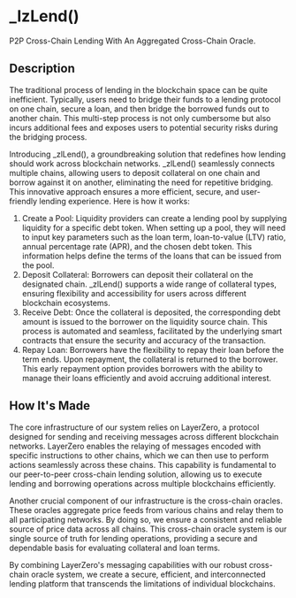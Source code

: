 # _lzLend()

P2P Cross-Chain Lending With An Aggregated Cross-Chain Oracle.

## Description

The traditional process of lending in the blockchain space can be quite inefficient. Typically, users need to bridge their funds to a lending protocol on one chain, secure a loan, and then bridge the borrowed funds out to another chain. This multi-step process is not only cumbersome but also incurs additional fees and exposes users to potential security risks during the bridging process.

Introducing _zlLend(), a groundbreaking solution that redefines how lending should work across blockchain networks. _zlLend() seamlessly connects multiple chains, allowing users to deposit collateral on one chain and borrow against it on another, eliminating the need for repetitive bridging. This innovative approach ensures a more efficient, secure, and user-friendly lending experience. Here is how it works:

1. Create a Pool: Liquidity providers can create a lending pool by supplying liquidity for a specific debt token. When setting up a pool, they will need to input key parameters such as the loan term, loan-to-value (LTV) ratio, annual percentage rate (APR), and the chosen debt token. This information helps define the terms of the loans that can be issued from the pool.
2. Deposit Collateral: Borrowers can deposit their collateral on the designated chain. _zlLend() supports a wide range of collateral types, ensuring flexibility and accessibility for users across different blockchain ecosystems.
3. Receive Debt: Once the collateral is deposited, the corresponding debt amount is issued to the borrower on the liquidity source chain. This process is automated and seamless, facilitated by the underlying smart contracts that ensure the security and accuracy of the transaction.
4. Repay Loan: Borrowers have the flexibility to repay their loan before the term ends. Upon repayment, the collateral is returned to the borrower. This early repayment option provides borrowers with the ability to manage their loans efficiently and avoid accruing additional interest.

## How It's Made

The core infrastructure of our system relies on LayerZero, a protocol designed for sending and receiving messages across different blockchain networks. LayerZero enables the relaying of messages encoded with specific instructions to other chains, which we can then use to perform actions seamlessly across these chains. This capability is fundamental to our peer-to-peer cross-chain lending solution, allowing us to execute lending and borrowing operations across multiple blockchains efficiently.

Another crucial component of our infrastructure is the cross-chain oracles. These oracles aggregate price feeds from various chains and relay them to all participating networks. By doing so, we ensure a consistent and reliable source of price data across all chains. This cross-chain oracle system is our single source of truth for lending operations, providing a secure and dependable basis for evaluating collateral and loan terms.

By combining LayerZero's messaging capabilities with our robust cross-chain oracle system, we create a secure, efficient, and interconnected lending platform that transcends the limitations of individual blockchains.
